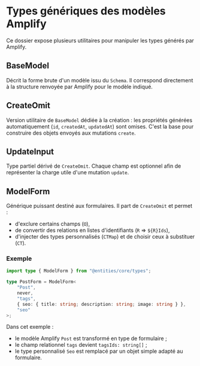 # Types génériques des modèles Amplify

Ce dossier expose plusieurs utilitaires pour manipuler les types générés par Amplify.

## BaseModel

Décrit la forme brute d'un modèle issu du `Schema`. Il correspond directement à la structure renvoyée par Amplify pour le modèle indiqué.

## CreateOmit

Version utilitaire de `BaseModel` dédiée à la création : les propriétés générées automatiquement (`id`, `createdAt`, `updatedAt`) sont omises. C'est la base pour construire des objets envoyés aux mutations `create`.

## UpdateInput

Type partiel dérivé de `CreateOmit`. Chaque champ est optionnel afin de représenter la charge utile d'une mutation `update`.

## ModelForm

Générique puissant destiné aux formulaires. Il part de `CreateOmit` et permet :

- d'exclure certains champs (`O`),
- de convertir des relations en listes d'identifiants (`R` ⇒ `${R}Ids`),
- d'injecter des types personnalisés (`CTMap`) et de choisir ceux à substituer (`CT`).

### Exemple

```ts
import type { ModelForm } from "@entities/core/types";

type PostForm = ModelForm<
    "Post",
    never,
    "tags",
    { seo: { title: string; description: string; image: string } },
    "seo"
>;
```

Dans cet exemple :

- le modèle Amplify `Post` est transformé en type de formulaire ;
- le champ relationnel `tags` devient `tagsIds: string[]` ;
- le type personnalisé `Seo` est remplacé par un objet simple adapté au formulaire.
